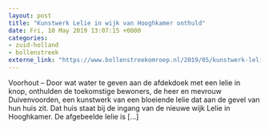 ```yaml
---
layout: post
title: "Kunstwerk Lelie in wijk van Hooghkamer onthuld"
date: Fri, 10 May 2019 13:07:15 +0000
categories: 
- zuid-holland 
- bollenstreek 
externe_link: "https://www.bollenstreekomroep.nl/2019/05/kunstwerk-lelie-in-wijk-van-hooghkamer-onthuld/"
---
```


Voorhout – Door wat water te geven aan de afdekdoek met een lelie in knop, onthulden de toekomstige bewoners, de heer en mevrouw Duivenvoorden, een kunstwerk van een bloeiende lelie dat aan de gevel van hun huis zit. Dat huis staat bij de ingang van de nieuwe wijk Lelie in Hooghkamer. De afgebeelde lelie is [&#8230;]
